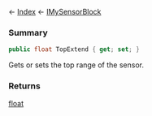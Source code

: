 ← [Index](Api-Index) ← [IMySensorBlock](Sandbox.ModAPI.Ingame.IMySensorBlock)

### Summary

```csharp
public float TopExtend { get; set; }
```

Gets or sets the top range of the sensor.

### Returns

[float](System.Single)

